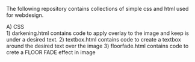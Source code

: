 The following repository contains collections of simple css and html used for webdesign. 

A) CSS <br>
    1) darkening.html contains code to apply overlay to the image and keep is under a desired text.
    2) textbox.html contains code to create a textbox around the desired text over the image
    3) floorfade.html contains code to crete a FLOOR FADE effect in image